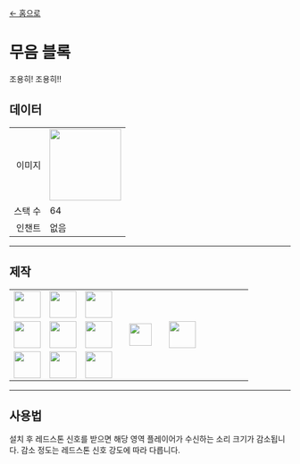 [← 홈으로](../)
# 무음 블록
조용히! 조용히!!

## 데이터
<table>
    <tr><td align="end">이미지</td><td><img src="https://i.imgur.com/K43ihOZ.png" width="128"/></td></tr>
    <tr><td align="end">스택 수</td><td>64</td></tr>
    <tr><td align="end">인챈트</td><td>없음</td></tr>
</table>

---

## 제작
<table>
    <tr><td><img src="https://i.imgur.com/W9Ce5PI.png" width="48"/></td><td><img src="https://i.imgur.com/wdymK8b.png" width="48"/></td><td><img src="https://i.imgur.com/DTGGayN.png" width="48"/></td><td colspan="3"></td></tr>
    <tr><td><img src="https://i.imgur.com/wdymK8b.png" width="48"/></td><td><img src="https://i.imgur.com/c98D59O.png" width="48"/></td><td><img src="https://i.imgur.com/wdymK8b.png" width="48"/></td><td width="70" align="center"><img src="https://i.imgur.com/VE0KqIE.png" width="40"/></td><td><img src="https://i.imgur.com/K43ihOZ.png" width="48"/></td><td width="70"></td></tr>
    <tr><td><img src="https://i.imgur.com/DTGGayN.png" width="48"/></td><td><img src="https://i.imgur.com/wdymK8b.png" width="48"/></td><td><img src="https://i.imgur.com/W9Ce5PI.png" width="48"/></td><td colspan="3"></td></tr>
</table>

---

## 사용법
설치 후 레드스톤 신호를 받으면 해당 영역 플레이어가 수신하는 소리 크기가 감소됩니다. 감소 정도는 레드스톤 신호 강도에 따라 다릅니다.